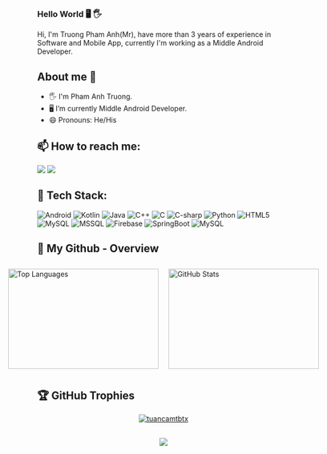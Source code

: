 ### Hello World 🖥️ 🖐️
Hi, I'm Truong Pham Anh(Mr), have more than 3 years of experience in Software and Mobile App, currently I'm working as a Middle Android Developer.

## About me 🐬
- 🖐️ I'm Pham Anh Truong.
- 🖥️ I’m currently Middle Android Developer.
- 😄 Pronouns: He/His

## 📫 How to reach me:
<div>
  <a href="https://t.me/skunpham" target="_blank"><img src="https://img.shields.io/badge/-Telegram-%23086DD7?style=for-the-badge&logo=telegram&logoColor=white" target="_blank"></a>
  <a href = "mailto:skunpham28@gmail.com"><img src="https://img.shields.io/badge/-Gmail-%23333?style=for-the-badge&logo=gmail&logoColor=white" target="_blank"></a>
</div>

## 🌱 Tech Stack:
![Android](https://img.shields.io/badge/Android-3DDC84.svg?style=for-the-badge&logo=android&logoColor=white) 
![Kotlin](https://img.shields.io/badge/Kotlin-0095D5.svg?style=for-the-badge&logo=kotlin&logoColor=white) 
![Java](https://img.shields.io/badge/java-%23ED8B00.svg?style=for-the-badge&logo=openjdk&logoColor=white) 
![C++](https://img.shields.io/badge/C++-00599C.svg?style=for-the-badge&logo=c%2B%2B&logoColor=white) 
![C](https://img.shields.io/badge/C-A8B9CC.svg?style=for-the-badge&logo=c&logoColor=white) 
![C-sharp](https://img.shields.io/badge/C%23-239120.svg?style=for-the-badge&logo=c-sharp&logoColor=white) 
![Python](https://img.shields.io/badge/python-3670A0?style=for-the-badge&logo=python&logoColor=ffdd54) 
![HTML5](https://img.shields.io/badge/html5-%23E34F26.svg?style=for-the-badge&logo=html5&logoColor=white)
![MySQL](https://img.shields.io/badge/mysql-4479A1.svg?style=for-the-badge&logo=mysql&logoColor=white) 
![MSSQL](https://img.shields.io/badge/MSSQL-CC2927.svg?style=for-the-badge&logo=microsoft-sql-server&logoColor=whit) 
![Firebase](https://img.shields.io/badge/firebase-%23039BE5.svg?style=for-the-badge&logo=firebase&logoColor=whit) 
![SpringBoot](https://img.shields.io/badge/Spring%20Boot-6DB33F.svg?style=for-the-badge&logo=spring-boot&logoColor=whit) 
![MySQL](https://img.shields.io/badge/Git-F05032.svg?style=for-the-badge&logo=git&logoColor=white) 


## 🤠 My Github - Overview
<div style="display: flex; justify-content: center;">
<!--     <img src="https://github-readme-streak-stats.herokuapp.com/?user=truongpa28&theme=vue-dark&hide_border=true" alt="GitHub Streak" style="width:300px; height:200px; margin:10px;"> -->
    <img src="https://github-readme-stats.vercel.app/api/top-langs/?username=truongpa28&theme=vue-dark&show_icons=true&hide_border=true&layout=compact" alt="Top Languages" style="width:300px; height:200px; margin:10px;">
    <img src="https://github-readme-stats.vercel.app/api?username=truongpa28&theme=vue-dark&show_icons=true&hide_border=true&count_private=true" alt="GitHub Stats" style="width:300px; height:200px; margin:10px;">
</div>


## 🏆 GitHub Trophies
[<p align="center"> <a href=""><img src="https://github-profile-trophy.vercel.app/?username=truongpa28&no-frame=true&column=8&theme=dracula&title=MultiLanguage,Repositories,Stars,Followers,Commits,Experience,Issues,PullRequest" alt="tuancamtbtx" /></a> </p>]()


##
<p align="center">
  <img src="https://komarev.com/ghpvc/?username=truongpa28&color=0E9C47&style=for-the-badge">
<p align="center">
